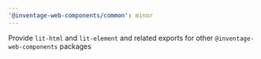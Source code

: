 ```yaml
---
'@inventage-web-components/common': minor
---
```


Provide `lit-html` and `lit-element` and related exports for other `@inventage-web-components` packages
